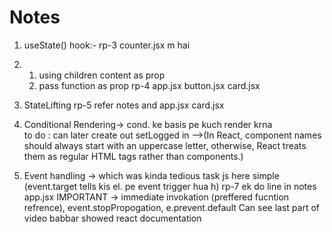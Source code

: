 # Notes
1. useState() hook:-
    rp-3 counter.jsx m hai 
    
2. 1. using children content as prop
   2. pass function as prop
   rp-4 app.jsx button.jsx card.jsx 

3. StateLifting
   rp-5 refer notes and app.jsx card.jsx

4. Conditional Rendering-> cond. ke basis pe kuch render krna  
to do : can later create out setLogged in 
-->(In React, component names should always start with an uppercase letter, otherwise, React treats them as regular HTML tags rather than components.)

5. Event handling -> which was kinda tedious task js here simple (event.target tells kis el. pe event trigger hua h)
   rp-7 ek do line in notes app.jsx
   IMPORTANT -> immediate invokation (preffered fucntion refrence), event.stopPropogation, e.prevent.default
   Can see last part of video babbar showed react documentation 
